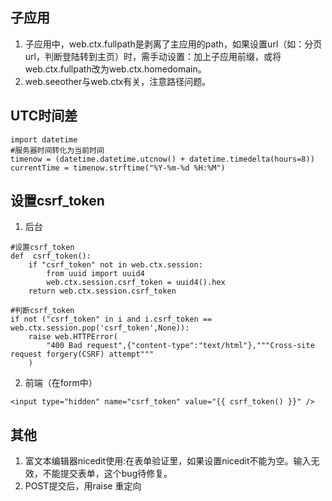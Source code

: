 
## 子应用
1. 子应用中，web.ctx.fullpath是剥离了主应用的path，如果设置url（如：分页url，判断登陆转到主页）时，需手动设置：加上子应用前缀，或将web.ctx.fullpath改为web.ctx.homedomain。
2. web.seeother与web.ctx有关，注意路径问题。

## UTC时间差
```
import datetime
#服务器时间转化为当前时间
timenow = (datetime.datetime.utcnow() + datetime.timedelta(hours=8))
currentTime = timenow.strftime("%Y-%m-%d %H:%M")
```
## 设置csrf_token
1. 后台
```
#设置csrf_token
def  csrf_token():
    if "csrf_token" not in web.ctx.session:
        from uuid import uuid4
        web.ctx.session.csrf_token = uuid4().hex
    return web.ctx.session.csrf_token

#判断csrf_token
if not ("csrf_token" in i and i.csrf_token == web.ctx.session.pop('csrf_token',None)):
    raise web.HTTPError(
        "400 Bad request",{"content-type":"text/html"},"""Cross-site request forgery(CSRF) attempt"""
    )
```
2. 前端（在form中）
```
<input type="hidden" name="csrf_token" value="{{ csrf_token() }}" />
```
## 其他
1. 富文本编辑器nicedit使用:在表单验证里，如果设置nicedit不能为空。输入无效，不能提交表单，这个bug待修复。
2. POST提交后，用raise 重定向
